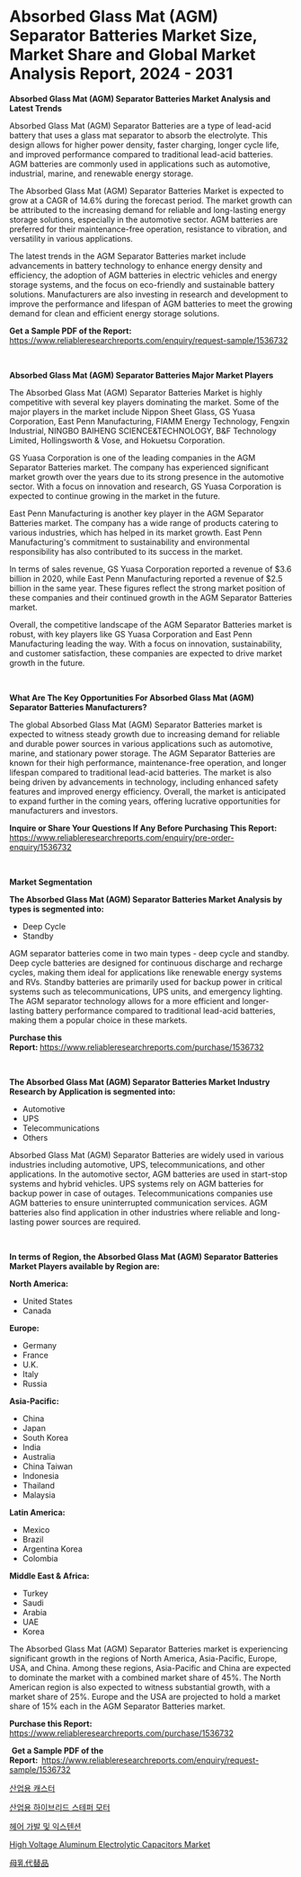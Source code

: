 <p><h1>Absorbed Glass Mat (AGM) Separator Batteries Market Size, Market Share and Global Market Analysis Report, 2024 - 2031</h1></p><p><strong>Absorbed Glass Mat (AGM) Separator Batteries Market Analysis and Latest Trends</strong></p>
<p><p>Absorbed Glass Mat (AGM) Separator Batteries are a type of lead-acid battery that uses a glass mat separator to absorb the electrolyte. This design allows for higher power density, faster charging, longer cycle life, and improved performance compared to traditional lead-acid batteries. AGM batteries are commonly used in applications such as automotive, industrial, marine, and renewable energy storage.</p><p>The Absorbed Glass Mat (AGM) Separator Batteries Market is expected to grow at a CAGR of 14.6% during the forecast period. The market growth can be attributed to the increasing demand for reliable and long-lasting energy storage solutions, especially in the automotive sector. AGM batteries are preferred for their maintenance-free operation, resistance to vibration, and versatility in various applications.</p><p>The latest trends in the AGM Separator Batteries market include advancements in battery technology to enhance energy density and efficiency, the adoption of AGM batteries in electric vehicles and energy storage systems, and the focus on eco-friendly and sustainable battery solutions. Manufacturers are also investing in research and development to improve the performance and lifespan of AGM batteries to meet the growing demand for clean and efficient energy storage solutions.</p></p>
<p><strong>Get a Sample PDF of the Report:&nbsp;</strong> <a href="https://www.reliableresearchreports.com/enquiry/request-sample/1536732">https://www.reliableresearchreports.com/enquiry/request-sample/1536732</a></p>
<p>&nbsp;</p>
<p><strong>Absorbed Glass Mat (AGM) Separator Batteries Major Market Players</strong></p>
<p><p>The Absorbed Glass Mat (AGM) Separator Batteries Market is highly competitive with several key players dominating the market. Some of the major players in the market include Nippon Sheet Glass, GS Yuasa Corporation, East Penn Manufacturing, FIAMM Energy Technology, Fengxin Industrial, NINGBO BAIHENG SCIENCE&TECHNOLOGY, B&F Technology Limited, Hollingsworth & Vose, and Hokuetsu Corporation.</p><p>GS Yuasa Corporation is one of the leading companies in the AGM Separator Batteries market. The company has experienced significant market growth over the years due to its strong presence in the automotive sector. With a focus on innovation and research, GS Yuasa Corporation is expected to continue growing in the market in the future.</p><p>East Penn Manufacturing is another key player in the AGM Separator Batteries market. The company has a wide range of products catering to various industries, which has helped in its market growth. East Penn Manufacturing's commitment to sustainability and environmental responsibility has also contributed to its success in the market.</p><p>In terms of sales revenue, GS Yuasa Corporation reported a revenue of $3.6 billion in 2020, while East Penn Manufacturing reported a revenue of $2.5 billion in the same year. These figures reflect the strong market position of these companies and their continued growth in the AGM Separator Batteries market.</p><p>Overall, the competitive landscape of the AGM Separator Batteries market is robust, with key players like GS Yuasa Corporation and East Penn Manufacturing leading the way. With a focus on innovation, sustainability, and customer satisfaction, these companies are expected to drive market growth in the future.</p></p>
<p>&nbsp;</p>
<p><strong>What Are The Key Opportunities For Absorbed Glass Mat (AGM) Separator Batteries Manufacturers?</strong></p>
<p><p>The global Absorbed Glass Mat (AGM) Separator Batteries market is expected to witness steady growth due to increasing demand for reliable and durable power sources in various applications such as automotive, marine, and stationary power storage. The AGM Separator Batteries are known for their high performance, maintenance-free operation, and longer lifespan compared to traditional lead-acid batteries. The market is also being driven by advancements in technology, including enhanced safety features and improved energy efficiency. Overall, the market is anticipated to expand further in the coming years, offering lucrative opportunities for manufacturers and investors.</p></p>
<p><strong>Inquire or Share Your Questions If Any Before Purchasing This Report:</strong> <a href="https://www.reliableresearchreports.com/enquiry/pre-order-enquiry/1536732">https://www.reliableresearchreports.com/enquiry/pre-order-enquiry/1536732</a></p>
<p>&nbsp;</p>
<p><strong>Market Segmentation</strong></p>
<p><strong>The Absorbed Glass Mat (AGM) Separator Batteries Market Analysis by types is segmented into:</strong></p>
<p><ul><li>Deep Cycle</li><li>Standby</li></ul></p>
<p><p>AGM separator batteries come in two main types - deep cycle and standby. Deep cycle batteries are designed for continuous discharge and recharge cycles, making them ideal for applications like renewable energy systems and RVs. Standby batteries are primarily used for backup power in critical systems such as telecommunications, UPS units, and emergency lighting. The AGM separator technology allows for a more efficient and longer-lasting battery performance compared to traditional lead-acid batteries, making them a popular choice in these markets.</p></p>
<p><strong>Purchase this Report:&nbsp;</strong><a href="https://www.reliableresearchreports.com/purchase/1536732">https://www.reliableresearchreports.com/purchase/1536732</a></p>
<p>&nbsp;</p>
<p><strong>The Absorbed Glass Mat (AGM) Separator Batteries Market Industry Research by Application is segmented into:</strong></p>
<p><ul><li>Automotive</li><li>UPS</li><li>Telecommunications</li><li>Others</li></ul></p>
<p><p>Absorbed Glass Mat (AGM) Separator Batteries are widely used in various industries including automotive, UPS, telecommunications, and other applications. In the automotive sector, AGM batteries are used in start-stop systems and hybrid vehicles. UPS systems rely on AGM batteries for backup power in case of outages. Telecommunications companies use AGM batteries to ensure uninterrupted communication services. AGM batteries also find application in other industries where reliable and long-lasting power sources are required.</p></p>
<p>&nbsp;</p>
<p><strong>In terms of Region, the Absorbed Glass Mat (AGM) Separator Batteries Market Players available by Region are:</strong></p>
<p>
    <p> <strong> North America: </strong>
        <ul>
            <li>United States</li>
            <li>Canada</li>
        </ul>
        </p> 
    <p> <strong> Europe: </strong>
        <ul>
            <li>Germany</li>
            <li>France</li>
            <li>U.K.</li>
            <li>Italy</li>
            <li>Russia</li>
        </ul>
        </p> 
    <p> <strong> Asia-Pacific: </strong>
        <ul>
            <li>China</li>
            <li>Japan</li>
            <li>South Korea</li>
            <li>India</li>
            <li>Australia</li>
            <li>China Taiwan</li>
            <li>Indonesia</li>
            <li>Thailand</li>
            <li>Malaysia</li>
        </ul>
        </p> 
    <p> <strong> Latin America: </strong>
        <ul>
            <li>Mexico</li>
            <li>Brazil</li>
            <li>Argentina Korea</li>
            <li>Colombia</li>
        </ul>
        </p> 
    <p> <strong> Middle East & Africa: </strong>
        <ul>
            <li>Turkey</li>
            <li>Saudi</li>
            <li>Arabia</li>
            <li>UAE</li>
            <li>Korea</li>
        </ul>
    </p>
    </p>
<p><p>The Absorbed Glass Mat (AGM) Separator Batteries market is experiencing significant growth in the regions of North America, Asia-Pacific, Europe, USA, and China. Among these regions, Asia-Pacific and China are expected to dominate the market with a combined market share of 45%. The North American region is also expected to witness substantial growth, with a market share of 25%. Europe and the USA are projected to hold a market share of 15% each in the AGM Separator Batteries market.</p></p>
<p><strong>Purchase this Report: </strong><a href="https://www.reliableresearchreports.com/purchase/1536732">https://www.reliableresearchreports.com/purchase/1536732</a></p>
<p>&nbsp;<strong>Get a Sample PDF of the Report:&nbsp;&nbsp;</strong><a href="https://www.reliableresearchreports.com/enquiry/request-sample/1536732">https://www.reliableresearchreports.com/enquiry/request-sample/1536732</a></p>
<p><strong></strong></p>
<p><p><a href="https://github.com/bunxhcci35271755/Market-Research-Report-List-1/blob/main/342510715697.md">산업용 캐스터</a></p><p><a href="https://github.com/fredrickeglers/Market-Research-Report-List-1/blob/main/802157115698.md">산업용 하이브리드 스테퍼 모터</a></p><p><a href="https://medium.com/@koreycrooks2022/%ED%97%A4%EC%96%B4-%EC%9C%84%EA%B7%B8-%EB%B0%8F-%EC%9D%B5%EC%8A%A4%ED%85%90%EC%85%98-%EC%8B%9C%EC%9E%A5-%EB%B6%84%EC%84%9D-%EA%B8%80%EB%A1%9C%EB%B2%8C-%EC%97%85%EC%A2%85-%EC%A0%84%EB%A7%9D-%EB%B0%8F-%EC%98%88%EC%B8%A1-2024%EB%85%84%EC%97%90%EC%84%9C-2031%EB%85%84%EA%B9%8C%EC%A7%80-5d8d785d67f3">헤어 가발 및 익스텐션</a></p><p><a href="https://github.com/derrinmiltonellis35gcl/Market-Research-Report-List-2/blob/main/high-voltage-aluminum-electrolytic-capacitors-market.md">High Voltage Aluminum Electrolytic Capacitors Market</a></p><p><a href="https://medium.com/@ronaldowens626/%E4%B9%B3%E9%A6%96%E4%BB%A3%E6%9B%BF%E5%B8%82%E5%A0%B4%E3%81%AE%E8%A6%8F%E6%A8%A1%E3%81%A8%E5%B8%82%E5%A0%B4%E3%83%88%E3%83%AC%E3%83%B3%E3%83%89-%E5%AE%8C%E5%85%A8%E3%81%AA%E6%A5%AD%E7%95%8C%E6%A6%82%E8%A6%81-2024%E5%B9%B4%E3%81%8B%E3%82%892031%E5%B9%B4-3b814a21479e">母乳代替品</a></p></p>